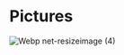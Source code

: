# Pictures
![Webp net-resizeimage (4)](https://user-images.githubusercontent.com/46428801/91468316-1bf2fd00-e892-11ea-9beb-e408ef63af88.jpg)
